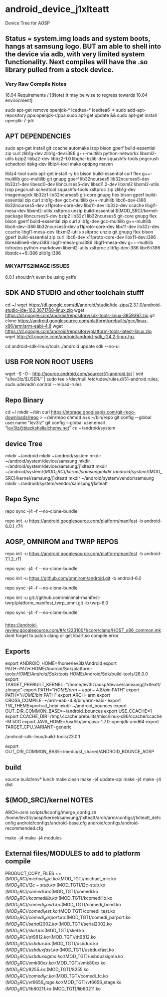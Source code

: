 # android_device_j1xlteatt
Device Tree for AOSP

## Status = system.img loads and system boots, hangs at samsung logo.  BUT am able to shell into the device via adb, with very limited system functionality.   Next compiles will have the .so library pulled from a stock device.

### Very Raw Compile Notes ###

16.04 Requirements / [(Note):It may be wise to regress towards 10.04 environment]

sudo apt-get remove openjdk-* icedtea-* icedtea6-*
sudo add-apt-repository ppa:openjdk-r/ppa
sudo apt-get update && sudo apt-get install openjdk-7-jdk
## APT DEPENDENCIES ##
sudo apt-get install git ccache automake lzop bison gperf build-essential zip curl zlib1g-dev zlib1g-dev:i386 g++-multilib python-networkx libxml2-utils bzip2 libbz2-dev libbz2-1.0 libghc-bzlib-dev squashfs-tools pngcrush schedtool dpkg-dev liblz4-tool make optipng maven

liblz4-tool
sudo apt-get install -y bc bison build-essential curl flex g++-multilib gcc-multilib git gnupg gperf lib32ncurses5 lib32ncurses5-dev lib32z1-dev libesd0-dev libncurses5-dev libsdl1.2-dev libxml2 libxml2-utils lzop pngcrush schedtool squashfs-tools xsltproc zip zlib1g-dev imagemagick lib32z1 lib32ncurses5 git-core gnupg flex bison gperf build-essential zip curl zlib1g-dev gcc-multilib g++-multilib libc6-dev-i386 lib32ncurses5-dev x11proto-core-dev libx11-dev lib32z-dev ccache libgl1-mesa-dev libxml2-utils xsltproc unzip build-essential $(MOD_SRC)/kernel-package libncurses5-dev bzip2 lib32z1 lib32ncurses5  git-core gnupg flex bison gperf build-essential zip curl zlib1g-dev gcc-multilib g++-multilib libc6-dev-i386 lib32ncurses5-dev x11proto-core-dev libx11-dev lib32z-dev ccache libgl1-mesa-dev libxml2-utils xsltproc unzip git gnupg flex bison gperf build-essential zip curl libc6-dev x11proto-core-dev libx11-dev:i386 libreadline6-dev:i386 libgl1-mesa-glx:i386 libgl1-mesa-dev g++-multilib tofrodos python-markdown libxml2-utils xsltproc zlib1g-dev:i386 libc6:i386 libstdc++6:i386 zlib1g:i386

### MKYAFFS2IMAGE ISSUES ###

6.0.1 shouldn't even be using yaffs

## SDK AND STUDIO and other toolchain stufff
cd ~/
wget https://dl.google.com/dl/android/studio/ide-zips/2.3.1.0/android-studio-ide-162.3871768-linux.zip
wget https://dl.google.com/android/repository/sdk-tools-linux-3859397.zip
git clone https://android.googlesource.com/platform/prebuilts/gcc/linux-x86/arm/arm-eabi-4.8
wget https://dl.google.com/android/repository/platform-tools-latest-linux.zip
wget http://dl.google.com/android/android-sdk_r24.2-linux.tgz

cd android-sdk-linux/tools
./android update sdk --no-ui

## USB FOR NON ROOT USERS ##

wget -S -O - http://source.android.com/source/51-android.txt | sed "s/lev3lz/$USER/" | sudo tee >/dev/null /etc/udev/rules.d/51-android.rules; sudo udevadm control --reload-rules


## Repo Binary ##
cd ~/
mkdir ~/bin
curl https://storage.googleapis.com/git-repo-downloads/repo > ~/bin/repo
chmod a+x ~/bin/repo
git config --global user.name "lev3lz"
git config --global user.email "lev3lz@blackshellalchemy.net"
cd ~/android/system


## device Tree ##
mkdir ~/android
mkdir ~/android/system
mkdir ~/android/system/device/samsung
mkdir ~/android/system/device/samsung/j1xlteatt
mkdir ~/android/system/$(MOD_SRC)/kernel/samsung
mkdir ~/android/system/$(MOD_SRC)/kernel/samsung/j1xlteatt
mkdir ~/android/system/vendor/samsung
mkdir ~/android/system/vendor/samsung/j1xlteatt

## Repo Sync
repo sync -j4 -f --no-clone-bundle


repo init -u https://android.googlesource.com/platform/manifest -b android-6.0.1_r74
## AOSP, OMNIROM and TWRP REPOS
repo init -u https://android.googlesource.com/platform/manifest -b android-7.1.2_r11

repo sync -j4 -f --no-clone-bundle

repo init -u https://github.com/omnirom/android.git -b android-6.0

repo sync -j4 -f --no-clone-bundle

repo init -u git://github.com/minimal-manifest-twrp/platform_manifest_twrp_omni.git -b twrp-6.0

repo sync -j4 -f --no-clone-bundle


###
https://android-review.googlesource.com/#/c/223100/1/core/clang/HOST_x86_common.mk
dont forget to patch clang or get libart.so compile error

## Exports
export ANDROID_HOME=/home/lev3lz/Android
export PATH=${PATH}:$HOME/Android/Sdk/platform-tools:$HOME/Android/Sdk/tools:$HOME/Android/Sdk/build-tools/26.0.0
export TARGET_PREBUILT_KERNEL="/home/lev3lz/aosp/device/samsung/j1xlteatt/zImage"
export PATH="$HOME/arm-eabi-4.8/bin:$PATH"
export PATH="$HOME/bin:$PATH"
export ARCH=arm 
export CROSS_COMPILE=~/arm-eabi-4.8/bin/arm-eabi-
export TW_THEME=portrait_hdpi
mkdir ~/android_bounces
export OUT_DIR_COMMON_BASE=~/android_bounces
export USE_CCACHE=1
export CCACHE_DIR=/tmp/.ccache
prebuilts/misc/linux-x86/ccache/ccache -M 50G
export JAVA_HOME=/usr/lib/jvm/java-1.7.0-openjdk-amd64
export TARGET_CPU_VARIANT=generic

/android-sdk-linux/build-tools/23.0.1








export OUT_DIR_COMMON_BASE=/media/sf_shared/ANDROID_BOUNCE_AOSP

## build

source build/env*
lunch
make clean
make -j4 update-api
make -j4 
make -j4 dist


## $(MOD_SRC)/kernel NOTES

ARCH=arm scripts/kconfig/merge_config.sh /home/lev3lz/aosp/kernel/samsung/j1xlteatt/arch/arm/configs/j1xlteatt_defconfig android/configs/android-base.cfg android/configs/android-recommended.cfg

make -j4 
make -j4 modules
## External files/MODULES to add to platform compile

PRODUCT_COPY_FILES += \
$(MOD_SRC)/michael_mic.ko:$(MOD_TGT)/michael_mic.ko \
$(MOD_SRC)/i2c-stub.ko:$(MOD_TGT)/i2c-stub.ko \
$(MOD_SRC)/comedi.ko:$(MOD_TGT)/comedi.ko \
$(MOD_SRC)/kcomedilib.ko:$(MOD_TGT)/kcomedilib.ko \
$(MOD_SRC)/comedi_bond.ko:$(MOD_TGT)/comedi_bond.ko \
$(MOD_SRC)/comedi_test.ko:$(MOD_TGT)/comedi_test.ko \
$(MOD_SRC)/comedi_parport.ko:$(MOD_TGT)/comedi_parport.ko \
$(MOD_SRC)/serial2002.ko:$(MOD_TGT)/serial2002.ko \
$(MOD_SRC)/skel.ko:$(MOD_TGT)/skel.ko \
$(MOD_SRC)/dt9812.ko:$(MOD_TGT)/dt9812.ko \
$(MOD_SRC)/usbdux.ko:$(MOD_TGT)/usbdux.ko \
$(MOD_SRC)/usbduxfast.ko:$(MOD_TGT)/usbduxfast.ko \
$(MOD_SRC)/usbduxsigma.ko:$(MOD_TGT)/usbduzsigma.ko \
$(MOD_SRC)/vmk80xx.ko:$(MOD_TGT)/vmk80xx.ko \
$(MOD_SRC)/8255.ko:$(MOD_TGT)/8255.ko \
$(MOD_SRC)/comedi_fc.ko:$(MOD_TGT)/comedi_fc.ko \
$(MOD_SRC)/vt6656_stage.ko:$(MOD_TGT)/vt6656_stage.ko \
$(MOD_SRC)/lib80211.ko:$(MOD_TGT)/lib80211.ko